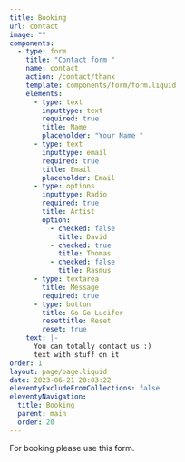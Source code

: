 ```yaml
---
title: Booking
url: contact
image: ""
components:
  - type: form
    title: "Contact form "
    name: contact
    action: /contact/thanx
    template: components/form/form.liquid
    elements:
      - type: text
        inputtype: text
        required: true
        title: Name
        placeholder: "Your Name "
      - type: text
        inputtype: email
        required: true
        title: Email
        placeholder: Email
      - type: options
        inputtype: Radio
        required: true
        title: Artist
        option:
          - checked: false
            title: David
          - checked: true
            title: Thomas
          - checked: false
            title: Rasmus
      - type: textarea
        title: Message
        required: true
      - type: button
        title: Go Go Lucifer
        resettitle: Reset
        reset: true
    text: |-
      Y﻿ou can totally contact us :)
      t﻿ext with stuff on it
order: 1
layout: page/page.liquid
date: 2023-06-21 20:03:22
eleventyExcludeFromCollections: false
eleventyNavigation:
  title: Booking
  parent: main
  order: 20
---
```

For booking please use this form. 

